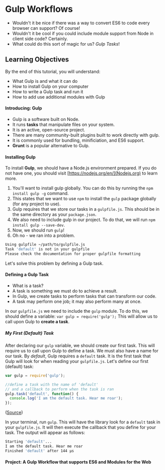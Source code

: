 # Gulp Workflows

* Wouldn't it be nice if there was a way to convert ES6 to code every browser can support? Of course! 
* Wouldn't it be cool if you could include module support from Node in client side code? Certainly.
* What could do this sort of magic for us? *Gulp Tasks*!

## Learning Objectives

By the end of this tutorial, you will understand:
* What Gulp is and what it can do
* How to install Gulp on your computer
* How to write a Gulp task and run it
* How to add use additional modules with Gulp

#### Introducing: Gulp

* Gulp is a software built on Node.
* It runs **tasks** that manipulate files on your system.
* It is an active, open-source project.
* There are many community-built plugins built to work directly with gulp.
* It is commonly used for bundling, minificiation, and ES6 support.
* **Grunt** is a popular alternative to Gulp.

#### Installing Gulp

To install **Gulp**, we should have a Node.js environment prepared. If you do not have one, you should visit [https://nodejs.org/en/](Nodejs.org) to learn more.

1. You'll want to install gulp globally. You can do this by running the `npm install gulp -g` command.
2. This states that we want to use `npm` to install the `gulp` package globally (for any project to use).
3. Gulp requires that we store our tasks in a `gulpfile.js`. This should be in the same directory as your `package.json`.
4. We also need to include gulp in our project. To do that, we will run `npm install gulp --save-dev`.
5. Now, we should run `gulp`! 
6. Oh no - we ran into a problem.

```bash
Using gulpfile ~/path/to/gulpfile.js
Task 'default' is not in your gulpfile
Please check the documentation for proper gulpfile formatting
```

Let's solve this problem by defining a Gulp task.

#### Defining a Gulp Task

* What is a task?
* A task is something we must do to achieve a result.
* In Gulp, we create tasks to perform tasks that can transform our code.
* A task may perform one job; it may also perform many at once.

In our `gulpfile.js` we need to include the `gulp` module. To do this, we should define a variable: `var gulp = require('gulp');` This will allow us to call upon Gulp to **create a task**.

##### My First (Default) Task

After declaring our `gulp` variable, we should create our first task. This will require us to call upon Gulp to define a task. We must also have a name for our task. By *default*, Gulp requires a `default` task. It is the first task that Gulp will look for when reading your `gulpfile.js`. Let's define our first (default) task:

```javascript
var gulp = require('gulp');

//define a task with the name of 'default' 
// and a callback to perform when the task is ran
gulp.task('default', function() {
  console.log('I am the default task. Hear me roar');
});
```
([Source](https://github.com/code-for-coffee/gulp_workflows/blob/master/gulpfile_lo3.js))

In your terminal, run `gulp`. This will have the library look for a `default` task in your `gulpfile.js`. It will then execute the callback that you define for your task. The output will appear as follows:

```bash
Starting 'default'...
I am the default task. Hear me roar
Finished 'default' after 144 μs
```


#### Project: A Gulp Workflow that supports ES6 and Modules for the Web
